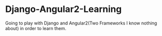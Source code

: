 # Django-Angular2-Learning
Going to play with Django and Angular2(Two Frameworks I know nothing about) in order to learn them.
